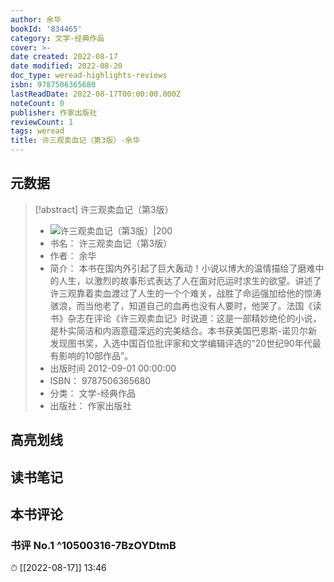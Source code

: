 ```yaml
---
author: 余华
bookId: '834465'
category: 文学-经典作品
cover: >-
date created: 2022-08-17
date modified: 2022-08-20
doc_type: weread-highlights-reviews
isbn: 9787506365680
lastReadDate: 2022-08-17T00:00:00.000Z
noteCount: 0
publisher: 作家出版社
reviewCount: 1
tags: weread
title: 许三观卖血记（第3版）-余华
---
```


## 元数据

> [!abstract] 许三观卖血记（第3版）
> - ![ 许三观卖血记（第3版）|200](https://wfqqreader-1252317822.image.myqcloud.com/cover/465/834465/t7_834465.jpg)
> - 书名： 许三观卖血记（第3版）
> - 作者： 余华
> - 简介： 本书在国内外引起了巨大轰动！小说以博大的温情描绘了磨难中的人生，以激烈的故事形式表达了人在面对厄运时求生的欲望。讲述了许三观靠着卖血渡过了人生的一个个难关，战胜了命运强加给他的惊涛骇浪，而当他老了，知道自己的血再也没有人要时，他哭了。法国《读书》杂志在评论《许三观卖血记》时说道：这是一部精妙绝伦的小说，是朴实简洁和内涵意蕴深远的完美结合。本书获美国巴恩斯-诺贝尔新发现图书奖，入选中国百位批评家和文学编辑评选的“20世纪90年代最有影响的10部作品”。
> - 出版时间 2012-09-01 00:00:00
> - ISBN： 9787506365680
> - 分类： 文学-经典作品
> - 出版社： 作家出版社

## 高亮划线

## 读书笔记

## 本书评论

### 书评 No.1 ^10500316-7BzOYDtmB

⏱ [[2022-08-17]] 13:46

